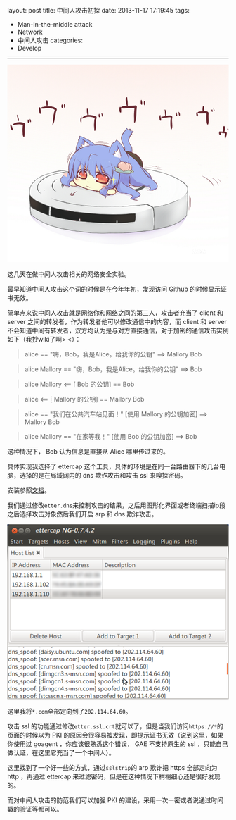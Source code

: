 layout: post
title: 中间人攻击初探
date: 2013-11-17 17:19:45
tags: 
- Man-in-the-middle attack
- Network
- 中间人攻击
categories:
- Develop
---

![今天也要努力地买萌](\media\2013\11\Hinanawi_Tenshi.jpg)

这几天在做中间人攻击相关的网络安全实验。

<!-- more -->

最早知道中间人攻击这个词的时候是在今年年初，发现访问 Github 的时候显示证书无效。

简单点来说中间人攻击就是网络你和网络之间的第三人，攻击者充当了 client 和 server 之间的转发者，作为转发者他可以修改通信中的内容，而 client 和 server 不会知道中间有转发者，双方均认为是与对方直接通信，对于加密的通信攻击实例如下（我抄wiki了啊> <）：

> alice == "嗨，Bob，我是Alice。给我你的公钥" ==> Mallory                  Bob

> alice                  Mallory == "嗨，Bob，我是Alice。给我你的公钥" ==> Bob

> alice                                       Mallory <== [ Bob 的公钥] == Bob

> alice <== [ Mallory 的公钥] == Mallory                                   Bob

> alice == "我们在公共汽车站见面！" [使用 Mallory 的公钥加密] ==> Mallory  Bob

> alice                  Mallory == "在家等我！" [使用 Bob 的公钥加密] ==> Bob

这种情况下， Bob 认为信息是直接从 Alice 哪里传过来的。

具体实现我选择了 ettercap 这个工具，具体的环境是在同一台路由器下的几台电脑，选择的是在局域网内的 dns 欺诈攻击和攻击 ssl 来嗅探密码。

安装参照[文档](https://github.com/Ettercap/ettercap " ettercap 的文档")。

我们通过修改`etter.dns`来控制攻击的结果，之后用图形化界面或者终端扫描ip段之后选择攻击对象然后我们开启 arp 和 dns 欺诈攻击。

![dns 欺诈](/media/2013/11/mitm.png)

这里我将`*.com`全部定向到了`202.114.64.60`。

攻击 ssl 的功能通过修改`etter.ssl.crt`就可以了，但是当我们访问`https://*`的页面的时候以为 PKI 的原因会很容易被发现，即提示证书无效（说到这里，如果你使用过 goagent ，你应该很熟悉这个错误， GAE 不支持原生的 ssl ，只能自己做认证，在这里它充当了一个中间人）。

这里找到了一个好一些的方式，通过`sslstrip`的 arp 欺诈把 https 全部定向为 http ，再通过 ettercap 来过滤密码，但是在这种情况下稍稍细心还是很好发现的。

而对中间人攻击的防范我们可以加强 PKI 的建设，采用一次一密或者说通过时间戳的验证等都可以。
